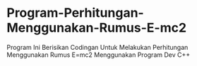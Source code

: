 # Program-Perhitungan-Menggunakan-Rumus-E-mc2
Program Ini Berisikan Codingan Untuk Melakukan Perhitungan Menggunakan Rumus E=mc2
Menggunakan Program Dev C++
